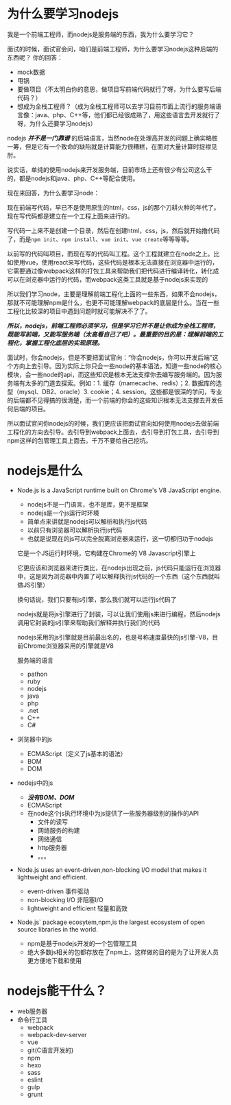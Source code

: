 # 为什么要学习nodejs
我是一个前端工程师，而nodejs是服务端的东西，我为什么要学习它？

面试的时候，面试官会问，咱们是前端工程师，为什么要学习nodejs这种后端的东西呢？
你的回答：
* mock数据
* 甩锅
* 要做项目（不太明白你的意思，做项目写前端代码就行了呀，为什么要写后端代码？）
* 想成为全栈工程师？（成为全栈工程师可以去学习目前市面上流行的服务端语言像：java、php、C++等，他们都已经很成熟了，用这些语言去开发就行了呀，为什么还要学习nodejs）

nodejs ***并不是一门靠谱*** 的后端语言，当然node在处理高并发的问题上确实略胜一筹，但是它有一个致命的缺陷就是计算能力很糟糕，在面对大量计算时捉襟见肘。

说实话，单纯的使用nodejs来开发服务端，目前市场上还有很少有公司这么干的，都是nodejs和java、php、C++等配合使用。

现在来回答，为什么要学习node：

现在前端写代码，早已不是使用原生的html，css，js的那个刀耕火种的年代了。现在写代码都是建立在一个工程上面来进行的。

写代码一上来不是创建一个目录，然后在创建html，css，js，然后就开始撸代码了，而是`npm init`、`npm install`、`vue init`、`vue create`等等等等。

以前写的代码叫项目，而现在写的代码叫工程。这个工程就建立在node之上。比如使用vue，使用react来写代码，这些代码是根本无法直接在浏览器中运行的，它需要通过像webpack这样的打包工具来帮助我们把代码进行编译转化，转化成可以在浏览器中运行的代码，而webpack这类工具就是基于nodejs来实现的

所以我们学习node，主要是理解前端工程化上面的一些东西，如果不会nodejs，那就不可能理解npm是什么，也更不可能理解webpack的底层是什么。当在一些工程化比较深的项目中遇到问题时就可能解决不了了。

***所以，nodejs，前端工程师必须学习，但是学习它并不是让你成为全栈工程师，既能写前端，又能写服务端（太高看自己了吧）。最重要的目的是：理解前端的工程化，掌握工程化底层的实现原理。***

面试时，你会nodejs，但是不要把面试官向：“你会nodejs，你可以开发后端”这个方向上去引导。因为实际上你只会一些node的基本语法，知道一些node的核心模块，会一些node的api，而这些知识是根本无法支撑你去编写服务端的。因为服务端有太多的门道去探索。例如：1. 缓存（mamecache、redis）；2. 数据库的选型（mysql、DB2、oracle）3. cookie；4. session。这些都是很深的学问，专业的后端都不见得搞的很清楚，而一个前端的你会的这些知识根本无法支撑去开发任何后端的项目。

所以面试官问你nodejs的时候，我们更应该把面试官向如何使用nodejs去做前端工程化的方向去引导。去引导到webpack上面去，去引导到打包工具，去引导到npm这样的包管理工具上面去。千万不要给自己挖坑。

# nodejs是什么
* Node.js is a JavaScript runtime built on Chrome's V8 JavaScript engine.
  * nodejs不是一门语言，也不是库，更不是框架
  * nodejs是一个js运行时环境
  * 简单点来讲就是nodejs可以解析和执行js代码
  * 以前只有浏览器可以解析执行js代码
  * 也就是说现在的js可以完全脱离浏览器来运行，这一切都归功于nodejs

  它是一个JS运行时环境，它构建在Chrome的 V8 Javascript引擎上

  它更应该和浏览器来进行类比，在nodejs出现之前，js代码只能运行在浏览器中，这是因为浏览器中内置了可以解释执行js代码的一个东西（这个东西就叫做JS引擎）

  换句话说，我们只要有js引擎，那么我们就可以运行js代码了

  nodejs就是将js引擎进行了封装，可以让我们使用js来进行编程，然后nodejs调用它封装的js引擎来帮助我们解释并执行我们的代码

  nodejs采用的js引擎就是目前最出名的，也是号称速度最快的js引擎-V8，目前Chrome浏览器采用的引擎就是V8

  服务端的语言
  * pathon
  * ruby
  * nodejs
  * java
  * php
  * .net
  * C++
  * C#

* 浏览器中的js
  * ECMAScript（定义了js基本的语法）
  * BOM
  * DOM

* nodejs中的js
  * ***没有BOM、DOM***
  * ECMAScript
  * 在node这个js执行环境中为js提供了一些服务器级别的操作的API
    * 文件的读写
    * 网络服务的构建
    * 网络通信
    * http服务器
    * 。。。
* Node.js uses an event-driven,non-blocking I/O model that makes it lightweight and efficient.
  * event-driven 事件驱动
  * non-blocking I/O 非阻塞I/O
  * lightweight and efficient 轻量和高效
* Node.js` package ecosytem,npm,is the largest ecosystem of open source libraries in the world.
  * npm是基于nodejs开发的一个包管理工具
  * 绝大多数js相关的包都存放在了npm上，这样做的目的是为了让开发人员更方便地下载和使用


# nodejs能干什么？
* web服务器
* 命令行工具
  * webpack
  * webpack-dev-server
  * vue
  * git(C语言开发的)
  * npm
  * hexo
  * sass
  * eslint
  * gulp
  * grunt
